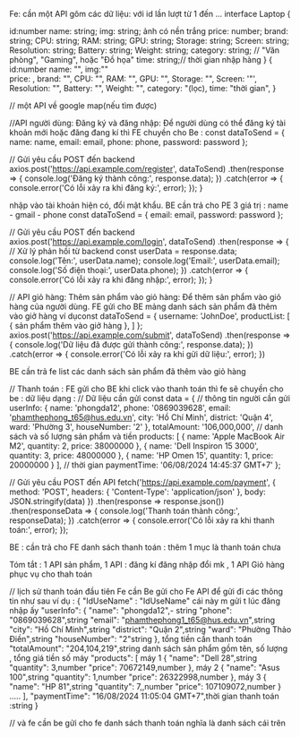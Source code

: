 Fe: cần một API gôm các dữ liệu:
với id lần lượt từ 1 đến ...
interface Laptop {

id:number
name: string;
img: string; ảnh có nền trắng
price: number;
brand: string;
CPU: string;
RAM: string;
GPU: string;
Storage: string;
Screen: string;
Resolution: string;
Battery: string;
Weight: string;
category: string; // "Văn phòng", "Gaming", hoặc "Đồ họa"
time: string;// thời gian nhập hàng
}
{
id:number
name: "",
img:""  
price: ,
brand: "",
CPU: "",
RAM: "",
GPU: "",
Storage: "",
Screen: '"',
Resolution: "",
Battery: "",
Weight: "",
category: "(lọc),
time: "thời gian",
}

// một API về google map(nếu tìm được)

//API người dùng:
Đăng ký và đăng nhập: Để người dùng có thể đăng ký tài khoản mới hoặc đăng
đang kí thì FE chuyền cho Be :
const dataToSend = {
name: name,
email: email,
phone: phone,
password: password
};

// Gửi yêu cầu POST đến backend
axios.post('https://api.example.com/register', dataToSend)
.then(response => {
console.log('Đăng ký thành công:', response.data);
})
.catch(error => {
console.error('Có lỗi xảy ra khi đăng ký:', error);
});
}

nhập vào tài khoản hiện có, đổi mật khẩu.
BE cần trả cho PE 3 giá trị : name - gmail - phone
const dataToSend = {
email: email,
password: password
};

// Gửi yêu cầu POST đến backend
axios.post('https://api.example.com/login', dataToSend)
.then(response => {
// Xử lý phản hồi từ backend
const userData = response.data;
console.log('Tên:', userData.name);
console.log('Email:', userData.email);
console.log('Số điện thoại:', userData.phone);
})
.catch(error => {
console.error('Có lỗi xảy ra khi đăng nhập:', error);
});
}

// API giỏ hàng:
Thêm sản phẩm vào giỏ hàng: Để thêm sản phẩm vào giỏ hàng của người dùng.
FE gửi cho BE mảng danh sách sản phẩm đã thêm vào giở hàng
ví dụconst dataToSend = {
username: 'JohnDoe',
productList: [
{ sản phẩm thêm vào giở hàng },
]
};
axios.post('https://api.example.com/submit', dataToSend)
.then(response => {
console.log('Dữ liệu đã được gửi thành công:', response.data);
})
.catch(error => {
console.error('Có lỗi xảy ra khi gửi dữ liệu:', error);
})

BE cần trả fe list các danh sách sản phẩm đã thêm vào giỏ hàng

//
Thanh toán :
FE gửi cho BE
khi click vào thanh toán thì fe sẽ chuyền cho be : dữ liệu dạng :
// Dữ liệu cần gửi
const data = {
// thông tin người cần gửi
userInfo: {
name: 'phongda12',
phone: '0869039628',
email: 'phamthephong_t65@hus.edu.vn',
city: 'Hồ Chí Minh',
district: 'Quận 4',
ward: 'Phường 3',
houseNumber: '2'
},
totalAmount: '106,000,000',
// danh sách và số lượng sản phẩm và tiền
products: [
{
name: 'Apple MacBook Air M2',
quantity: 2,
price: 38000000
},
{
name: 'Dell Inspiron 15 3000',
quantity: 3,
price: 48000000
},
{
name: 'HP Omen 15',
quantity: 1,
price: 20000000
}
],
// thời gian
paymentTime: '06/08/2024 14:45:37 GMT+7'
};

// Gửi yêu cầu POST đến API
fetch('https://api.example.com/payment', {
method: 'POST',
headers: {
'Content-Type': 'application/json'
},
body: JSON.stringify(data)
})
.then(response => response.json())
.then(responseData => {
console.log('Thanh toán thành công:', responseData);
})
.catch(error => {
console.error('Có lỗi xảy ra khi thanh toán:', error);
});

BE : cần trả cho FE danh sách thanh toán : thêm 1 mục là thanh toán chưa

Tóm tắt : 1 API sản phẩm, 1 API : đăng kí đăng nhập đổi mk , 1 API Giỏ hàng phục vụ cho thah toán

// lịch sử thanh toán
đầu tiên Fe cần Be gửi cho Fe API để gửi đi các thông tin như sau ví dụ :
{
"IdUseName" : "IdUseName" cái này m gửi t lúc đăng nhập ấy
"userInfo": {
"name": "phongda12",- string
"phone": "0869039628",string
"email": "phamthephong1_t65@hus.edu.vn",string
"city": "Hồ Chí Minh",string
"district": "Quận 2",string
"ward": "Phường Thảo Điền",string
"houseNumber": "2"string
},
tổng tiền cần thanh toán "totalAmount": "204,104,219",string
danh sách sản phẩm gồm tên, số lượng , tổng giá tiền số máy "products": [
máy 1
{
"name": "Dell 28",string
"quantity": 3,number
"price": 70672149,number
},
máy 2
{
"name": "Asus 100",string
"quantity": 1,number
"price": 26322998,number
},
máy 3
{
"name": "HP 81",string
"quantity": 7,,number
"price": 107109072,number
}
.....
],
"paymentTime": "16/08/2024 11:05:04 GMT+7",thời gian thanh toán :string
}

// và fe cần be gửi cho fe danh sách thanh toán nghĩa là danh sách cái trên

